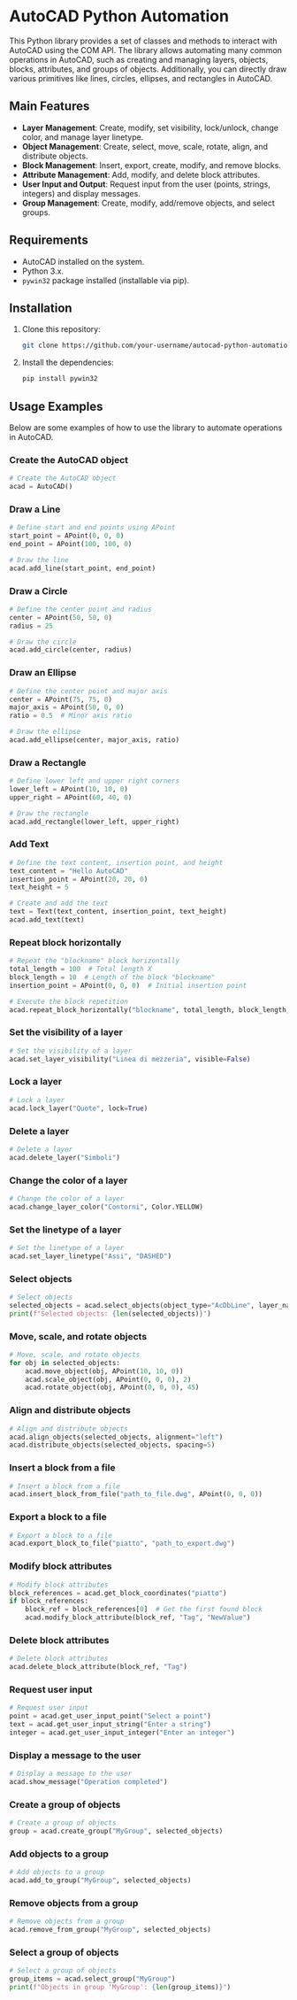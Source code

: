 
# AutoCAD Python Automation

This Python library provides a set of classes and methods to interact with AutoCAD using the COM API. The library allows automating many common operations in AutoCAD, such as creating and managing layers, objects, blocks, attributes, and groups of objects. Additionally, you can directly draw various primitives like lines, circles, ellipses, and rectangles in AutoCAD.

## Main Features

- **Layer Management**: Create, modify, set visibility, lock/unlock, change color, and manage layer linetype.
- **Object Management**: Create, select, move, scale, rotate, align, and distribute objects.
- **Block Management**: Insert, export, create, modify, and remove blocks.
- **Attribute Management**: Add, modify, and delete block attributes.
- **User Input and Output**: Request input from the user (points, strings, integers) and display messages.
- **Group Management**: Create, modify, add/remove objects, and select groups.

## Requirements

- AutoCAD installed on the system.
- Python 3.x.
- `pywin32` package installed (installable via pip).

## Installation

1. Clone this repository:
   ```sh
   git clone https://github.com/your-username/autocad-python-automation.git
   ```

2. Install the dependencies:
   ```sh
   pip install pywin32
   ```

## Usage Examples

Below are some examples of how to use the library to automate operations in AutoCAD.

### Create the AutoCAD object

```python
# Create the AutoCAD object
acad = AutoCAD()
```

### Draw a Line

```python
# Define start and end points using APoint
start_point = APoint(0, 0, 0)
end_point = APoint(100, 100, 0)

# Draw the line
acad.add_line(start_point, end_point)
```

### Draw a Circle

```python
# Define the center point and radius
center = APoint(50, 50, 0)
radius = 25

# Draw the circle
acad.add_circle(center, radius)
```

### Draw an Ellipse

```python
# Define the center point and major axis
center = APoint(75, 75, 0)
major_axis = APoint(50, 0, 0)
ratio = 0.5  # Minor axis ratio

# Draw the ellipse
acad.add_ellipse(center, major_axis, ratio)
```

### Draw a Rectangle

```python
# Define lower left and upper right corners
lower_left = APoint(10, 10, 0)
upper_right = APoint(60, 40, 0)

# Draw the rectangle
acad.add_rectangle(lower_left, upper_right)
```

### Add Text

```python
# Define the text content, insertion point, and height
text_content = "Hello AutoCAD"
insertion_point = APoint(20, 20, 0)
text_height = 5

# Create and add the text
text = Text(text_content, insertion_point, text_height)
acad.add_text(text)
```

### Repeat block horizontally

```python
# Repeat the "blockname" block horizontally
total_length = 100  # Total length X
block_length = 10  # Length of the block "blockname"
insertion_point = APoint(0, 0, 0)  # Initial insertion point

# Execute the block repetition
acad.repeat_block_horizontally("blockname", total_length, block_length, insertion_point)
```

### Set the visibility of a layer

```python
# Set the visibility of a layer
acad.set_layer_visibility("Linea di mezzeria", visible=False)
```

### Lock a layer

```python
# Lock a layer
acad.lock_layer("Quote", lock=True)
```

### Delete a layer

```python
# Delete a layer
acad.delete_layer("Simboli")
```

### Change the color of a layer

```python
# Change the color of a layer
acad.change_layer_color("Contorni", Color.YELLOW)
```

### Set the linetype of a layer

```python
# Set the linetype of a layer
acad.set_layer_linetype("Assi", "DASHED")
```

### Select objects

```python
# Select objects
selected_objects = acad.select_objects(object_type="AcDbLine", layer_name="Contorni")
print(f"Selected objects: {len(selected_objects)}")
```

### Move, scale, and rotate objects

```python
# Move, scale, and rotate objects
for obj in selected_objects:
    acad.move_object(obj, APoint(10, 10, 0))
    acad.scale_object(obj, APoint(0, 0, 0), 2)
    acad.rotate_object(obj, APoint(0, 0, 0), 45)
```

### Align and distribute objects

```python
# Align and distribute objects
acad.align_objects(selected_objects, alignment="left")
acad.distribute_objects(selected_objects, spacing=5)
```

### Insert a block from a file

```python
# Insert a block from a file
acad.insert_block_from_file("path_to_file.dwg", APoint(0, 0, 0))
```

### Export a block to a file

```python
# Export a block to a file
acad.export_block_to_file("piatto", "path_to_export.dwg")
```

### Modify block attributes

```python
# Modify block attributes
block_references = acad.get_block_coordinates("piatto")
if block_references:
    block_ref = block_references[0]  # Get the first found block
    acad.modify_block_attribute(block_ref, "Tag", "NewValue")
```

### Delete block attributes

```python
# Delete block attributes
acad.delete_block_attribute(block_ref, "Tag")
```

### Request user input

```python
# Request user input
point = acad.get_user_input_point("Select a point")
text = acad.get_user_input_string("Enter a string")
integer = acad.get_user_input_integer("Enter an integer")
```

### Display a message to the user

```python
# Display a message to the user
acad.show_message("Operation completed")
```

### Create a group of objects

```python
# Create a group of objects
group = acad.create_group("MyGroup", selected_objects)
```

### Add objects to a group

```python
# Add objects to a group
acad.add_to_group("MyGroup", selected_objects)
```

### Remove objects from a group

```python
# Remove objects from a group
acad.remove_from_group("MyGroup", selected_objects)
```

### Select a group of objects

```python
# Select a group of objects
group_items = acad.select_group("MyGroup")
print(f"Objects in group 'MyGroup': {len(group_items)}")
```
